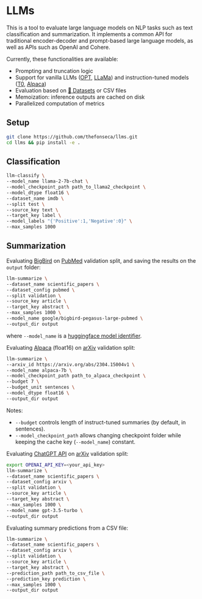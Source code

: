 # LLMs

This is a tool to evaluate large language models on NLP tasks such as text classification and summarization. It implements a common API for traditional encoder-decoder and prompt-based large language models, as well as APIs such as OpenAI and Cohere.

Currently, these functionalities are available:
- Prompting and truncation logic
- Support for vanilla LLMs ([OPT](https://arxiv.org/abs/2205.01068), [LLaMa](https://github.com/facebookresearch/llama)) and instruction-tuned models ([T0](https://github.com/bigscience-workshop/t-zero), [Alpaca](https://github.com/tatsu-lab/stanford_alpaca)) 
- Evaluation based on [🤗 Datasets](https://github.com/huggingface/datasets) or CSV files
- Memoization: inference outputs are cached on disk
- Parallelized computation of metrics

## Setup
```bash
git clone https://github.com/thefonseca/llms.git
cd llms && pip install -e .
```

## Classification
```bash
llm-classify \
--model_name llama-2-7b-chat \
--model_checkpoint_path path_to_llama2_checkpoint \
--model_dtype float16 \
--dataset_name imdb \
--split test \
--source_key text \
--target_key label \
--model_labels "{'Positive':1,'Negative':0}" \
--max_samples 1000
```

## Summarization
Evaluating [BigBird](https://github.com/google-research/bigbird) on [PubMed](https://huggingface.co/datasets/scientific_papers) validation split, and saving the results on the `output` folder:

```bash
llm-summarize \
--dataset_name scientific_papers \
--dataset_config pubmed \
--split validation \
--source_key article \
--target_key abstract \
--max_samples 1000 \
--model_name google/bigbird-pegasus-large-pubmed \
--output_dir output
```
where `--model_name` is a [huggingface model identifier](https://huggingface.co/models).

Evaluating [Alpaca](https://github.com/tatsu-lab/stanford_alpaca) (float16) on [arXiv](https://huggingface.co/datasets/scientific_papers) validation split:

```bash
llm-summarize \
--arxiv_id https://arxiv.org/abs/2304.15004v1 \
--model_name alpaca-7b \
--model_checkpoint_path path_to_alpaca_checkpoint \
--budget 7 \
--budget_unit sentences \
--model_dtype float16 \
--output_dir output
```

Notes:
- `--budget` controls length of instruct-tuned summaries (by default, in sentences).
- `--model_checkpoint_path` allows changing checkpoint folder while keeping the cache
key (`--model_name`) constant.

Evaluating [ChatGPT API](https://platform.openai.com/docs/api-reference/chat) on [arXiv](https://huggingface.co/datasets/scientific_papers) validation split:

```bash
export OPENAI_API_KEY=<your_api_key>
llm-summarize \
--dataset_name scientific_papers \
--dataset_config arxiv \
--split validation \
--source_key article \
--target_key abstract \
--max_samples 1000 \
--model_name gpt-3.5-turbo \
--output_dir output
```

Evaluating summary predictions from a CSV file:

```bash
llm-summarize \
--dataset_name scientific_papers \
--dataset_config arxiv \
--split validation \
--source_key article \
--target_key abstract \
--prediction_path path_to_csv_file \
--prediction_key prediction \
--max_samples 1000 \
--output_dir output
```